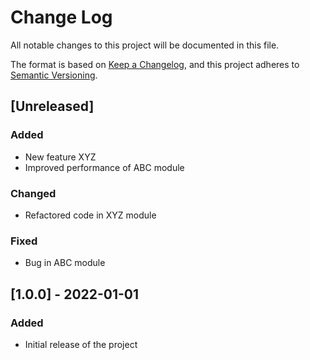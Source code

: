 # Change Log

All notable changes to this project will be documented in this file.

The format is based on [Keep a Changelog](https://keepachangelog.com/en/1.0.0/),
and this project adheres to [Semantic Versioning](https://semver.org/spec/v2.0.0.html).

## [Unreleased]

### Added
- New feature XYZ
- Improved performance of ABC module

### Changed
- Refactored code in XYZ module

### Fixed
- Bug in ABC module

## [1.0.0] - 2022-01-01

### Added
- Initial release of the project
